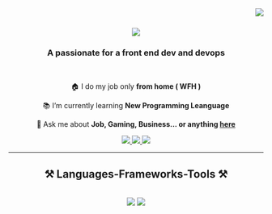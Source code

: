 <img align="right" src="https://visitor-badge.laobi.icu/badge?page_id=salesp07.salesp07" />

<h1 align="center">
    <img src="https://readme-typing-svg.herokuapp.com/?font=Righteous&size=35&center=true&vCenter=true&width=500&height=70&duration=4000&lines=Hi!+👋;+I'm+Azwa+Luwu!;" />
</h1>

<h3 align="center">A passionate for a front end dev and devops</h3>

<br/>

<div align="center">
 
 🏠 I do my job only **from home ( WFH )**
 
 📚 I’m currently learning **New Programming Leanguage**

💬 Ask me about **Job, Gaming, Business... or anything [here](https://github.com/sarvdx)**

 </div>
 
<div align="center"> 
  <a href="mailto:azwaluwu472@gmail.com">
    <img src="https://img.shields.io/badge/Gmail-333333?style=for-the-badge&logo=gmail&logoColor=red" />
  </a>
  <a href="https://www.linkedin.com/in/azwa-luwu-543bb8334/" target="_blank">
    <img src="https://img.shields.io/badge/LinkedIn-0077B5?style=for-the-badge&logo=linkedin&logoColor=white" target="_blank" />
  </a>
  <a href="https://github.com/sarvdx" target="_blank">
     <img src="https://img.shields.io/badge/Portfolio-FF5722?style=for-the-badge&logo=todoist&logoColor=white" target="_blank" /> <!-- sqlite, safari, google-chrome are other good icon options -->
  </a>
</div>

 <hr/>
 
<h2 align="center">⚒️ Languages-Frameworks-Tools ⚒️</h2>
<br/>
<div align="center">
    <img src="https://skillicons.dev/icons?i=bootstrap,html,css,vscode,github,figma,git" />
    <img src="https://skillicons.dev/icons?i=wordpress,linux,python,javascript,aws,mysql" /><br>
</div>
